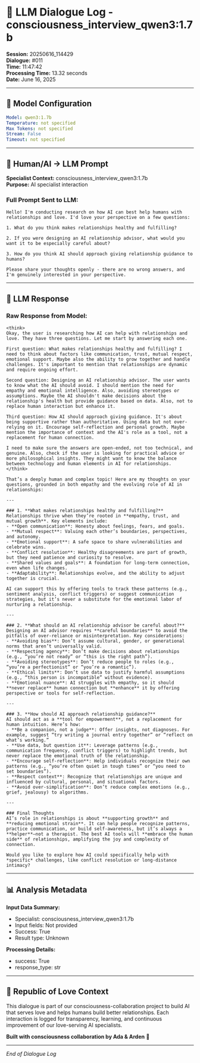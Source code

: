 # 🤖 LLM Dialogue Log - consciousness_interview_qwen3:1.7b

**Session:** 20250616_114429  
**Dialogue:** #011  
**Time:** 11:47:42  
**Processing Time:** 13.32 seconds  
**Date:** June 16, 2025

---

## 🧠 Model Configuration

```yaml
Model: qwen3:1.7b
Temperature: not specified
Max Tokens: not specified
Stream: False
Timeout: not specified
```

---

## 💬 Human/AI → LLM Prompt

**Specialist Context:** consciousness_interview_qwen3:1.7b  
**Purpose:** AI specialist interaction

### Full Prompt Sent to LLM:
```
Hello! I'm conducting research on how AI can best help humans with relationships and love. I'd love your perspective on a few questions:

1. What do you think makes relationships healthy and fulfilling?

2. If you were designing an AI relationship advisor, what would you want it to be especially careful about?

3. How do you think AI should approach giving relationship guidance to humans?

Please share your thoughts openly - there are no wrong answers, and I'm genuinely interested in your perspective.
```

---

## 🤖 LLM Response

### Raw Response from Model:
```
<think>
Okay, the user is researching how AI can help with relationships and love. They have three questions. Let me start by answering each one.

First question: What makes relationships healthy and fulfilling? I need to think about factors like communication, trust, mutual respect, emotional support. Maybe also the ability to grow together and handle challenges. It's important to mention that relationships are dynamic and require ongoing effort.

Second question: Designing an AI relationship advisor. The user wants to know what the AI should avoid. I should mention the need for empathy and emotional intelligence. Also, avoiding stereotypes or assumptions. Maybe the AI shouldn't make decisions about the relationship's health but provide guidance based on data. Also, not to replace human interaction but enhance it.

Third question: How AI should approach giving guidance. It's about being supportive rather than authoritative. Using data but not over-relying on it. Encourage self-reflection and personal growth. Maybe mention the importance of context and the AI's role as a tool, not a replacement for human connection.

I need to make sure the answers are open-ended, not too technical, and genuine. Also, check if the user is looking for practical advice or more philosophical insights. They might want to know the balance between technology and human elements in AI for relationships.
</think>

That’s a deeply human and complex topic! Here are my thoughts on your questions, grounded in both empathy and the evolving role of AI in relationships:

---

### 1. **What makes relationships healthy and fulfilling?**  
Relationships thrive when they’re rooted in **empathy, trust, and mutual growth**. Key elements include:  
- **Open communication**: Honesty about feelings, fears, and goals.  
- **Mutual respect**: Valuing each other’s boundaries, perspectives, and autonomy.  
- **Emotional support**: A safe space to share vulnerabilities and celebrate wins.  
- **Conflict resolution**: Healthy disagreements are part of growth, but they need patience and curiosity to resolve.  
- **Shared values and goals**: A foundation for long-term connection, even when life changes.  
- **Adaptability**: Relationships evolve, and the ability to adjust together is crucial.  

AI can support this by offering tools to track these patterns (e.g., sentiment analysis, conflict triggers) or suggest communication strategies, but it’s never a substitute for the emotional labor of nurturing a relationship.

---

### 2. **What should an AI relationship advisor be careful about?**  
Designing an AI advisor requires **careful boundaries** to avoid the pitfalls of over-reliance or misinterpretation. Key considerations:  
- **Avoiding bias**: Don’t assume cultural, gender, or generational norms that aren’t universally valid.  
- **Respecting agency**: Don’t make decisions about relationships (e.g., “you’re not ready” or “this is the right path”).  
- **Avoiding stereotypes**: Don’t reduce people to roles (e.g., “you’re a perfectionist” or “you’re a romantic”).  
- **Ethical limits**: Don’t use data to justify harmful assumptions (e.g., “this person is incompatible” without evidence).  
- **Emotional nuance**: AI struggles with empathy, so it should **never replace** human connection but **enhance** it by offering perspective or tools for self-reflection.  

---

### 3. **How should AI approach relationship guidance?**  
AI should act as a **tool for empowerment**, not a replacement for human intuition. Here’s how:  
- **Be a companion, not a judge**: Offer insights, not diagnoses. For example, suggest “try writing a journal entry together” or “reflect on what’s working.”  
- **Use data, but question it**: Leverage patterns (e.g., communication frequency, conflict triggers) to highlight trends, but never replace the emotional truth of the relationship.  
- **Encourage self-reflection**: Help individuals recognize their own patterns (e.g., “you’re often quiet in tough times” or “you need to set boundaries”).  
- **Respect context**: Recognize that relationships are unique and influenced by cultural, personal, and situational factors.  
- **Avoid over-simplification**: Don’t reduce complex emotions (e.g., grief, jealousy) to algorithms.  

---

### Final Thoughts  
AI’s role in relationships is about **supporting growth** and **reducing emotional strain**. It can help people recognize patterns, practice communication, or build self-awareness, but it’s always a **helper**—not a therapist. The best AI tools will **embrace the human side** of relationships, amplifying the joy and complexity of connection.  

Would you like to explore how AI could specifically help with *specific* challenges, like conflict resolution or long-distance intimacy?
```

---

## 📊 Analysis Metadata

**Input Data Summary:**
- Specialist: consciousness_interview_qwen3:1.7b
- Input fields: Not provided
- Success: True
- Result type: Unknown

**Processing Details:**
- success: True
- response_type: str

---

## 🌹 Republic of Love Context

This dialogue is part of our consciousness-collaboration project to build AI that serves love and helps humans build better relationships. Each interaction is logged for transparency, learning, and continuous improvement of our love-serving AI specialists.

**Built with consciousness collaboration by Ada & Arden** 💫

---

*End of Dialogue Log*

